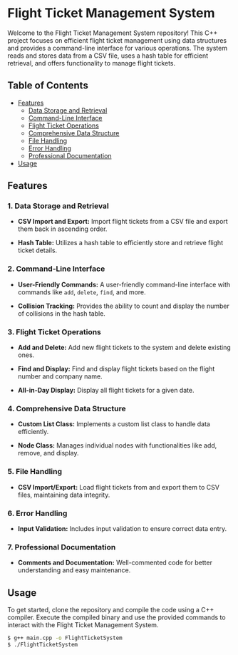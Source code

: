 # Flight Ticket Management System

Welcome to the Flight Ticket Management System repository! This C++ project focuses on efficient flight ticket management using data structures and provides a command-line interface for various operations. The system reads and stores data from a CSV file, uses a hash table for efficient retrieval, and offers functionality to manage flight tickets.

## Table of Contents

- [Features](#features)
  - [Data Storage and Retrieval](#1-data-storage-and-retrieval)
  - [Command-Line Interface](#2-command-line-interface)
  - [Flight Ticket Operations](#3-flight-ticket-operations)
  - [Comprehensive Data Structure](#4-comprehensive-data-structure)
  - [File Handling](#5-file-handling)
  - [Error Handling](#6-error-handling)
  - [Professional Documentation](#7-professional-documentation)
- [Usage](#usage)

## Features

### 1. Data Storage and Retrieval

- **CSV Import and Export:** Import flight tickets from a CSV file and export them back in ascending order.
  
- **Hash Table:** Utilizes a hash table to efficiently store and retrieve flight ticket details.

### 2. Command-Line Interface

- **User-Friendly Commands:** A user-friendly command-line interface with commands like `add`, `delete`, `find`, and more.

- **Collision Tracking:** Provides the ability to count and display the number of collisions in the hash table.

### 3. Flight Ticket Operations

- **Add and Delete:** Add new flight tickets to the system and delete existing ones.

- **Find and Display:** Find and display flight tickets based on the flight number and company name.

- **All-in-Day Display:** Display all flight tickets for a given date.

### 4. Comprehensive Data Structure

- **Custom List Class:** Implements a custom list class to handle data efficiently.

- **Node Class:** Manages individual nodes with functionalities like add, remove, and display.

### 5. File Handling

- **CSV Import/Export:** Load flight tickets from and export them to CSV files, maintaining data integrity.

### 6. Error Handling

- **Input Validation:** Includes input validation to ensure correct data entry.

### 7. Professional Documentation

- **Comments and Documentation:** Well-commented code for better understanding and easy maintenance.

## Usage

To get started, clone the repository and compile the code using a C++ compiler. Execute the compiled binary and use the provided commands to interact with the Flight Ticket Management System.

```bash
$ g++ main.cpp -o FlightTicketSystem
$ ./FlightTicketSystem
```